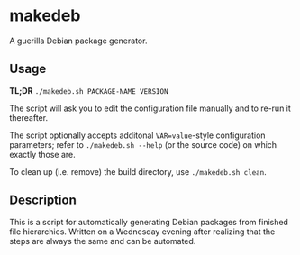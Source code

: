 # makedeb

A guerilla Debian package generator.

## Usage

**TL;DR** `./makedeb.sh PACKAGE-NAME VERSION`

The script will ask you to edit the configuration file manually and to re-run
it thereafter.

The script optionally accepts additonal `VAR=value`-style configuration
parameters; refer to `./makedeb.sh --help` (or the source code) on which
exactly those are.

To clean up (i.e. remove) the build directory, use `./makedeb.sh clean`.

## Description

This is a script for automatically generating Debian packages from
finished file hierarchies. Written on a Wednesday evening after realizing
that the steps are always the same and can be automated.
